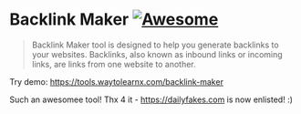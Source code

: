 # Backlink Maker [![Awesome](https://cdn.rawgit.com/sindresorhus/awesome/d7305f38d29fed78fa85652e3a63e154dd8e8829/media/badge.svg)](https://github.com/sindresorhus/awesome)

>Backlink Maker tool is designed to help you generate backlinks to your websites. Backlinks, also known as inbound links or incoming links, are links from one website to another.

Try demo: https://tools.waytolearnx.com/backlink-maker


Such an awesomee tool!
Thx 4 it - https://dailyfakes.com is now enlisted! :)
